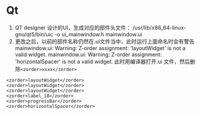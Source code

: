 # Qt
1. QT designer 设计的UI，生成对应的部件头文件：
    /usr/lib/x86_64-linux-gnu/qt5/bin/uic -o ui_mainwindow.h mainwindow.ui 
2. 更改之后，以前的部件名称仍然在.ui文件当中，此时运行上面命名时会有警告
   mainwindow.ui: Warning: Z-order assignment: 'layoutWidget' is not a valid widget.
   mainwindow.ui: Warning: Z-order assignment: 'horizontalSpacer' is not a valid widget.
   此时用编译器打开.ui 文件，然后删除`<zorder>xxxx</zorder>`
```
<zorder>layoutWidget</zorder>
<zorder>layoutWidget</zorder>
<zorder>layoutWidget</zorder>
<zorder>label_18</zorder>
<zorder>progressBar</zorder>
<zorder>horizontalSpacer</zorder>
```

